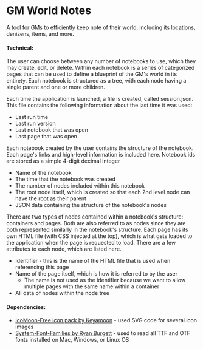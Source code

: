 # GM World Notes
A tool for GMs to efficiently keep note of their world, including its locations, denizens, items, and more.

#### Technical:
The user can choose between any number of notebooks to use, which they may create, edit, or delete. Within each notebook is a series of categorized pages that can be used to define a blueprint of the GM's world in its entirety. Each notebook is structured as a tree, with each node having a single parent and one or more children.

Each time the application is launched, a file is created, called session.json. This file contains the following information about the last time it was used:
- Last run time
- Last run version
- Last notebook that was open
- Last page that was open

Each notebook created by the user contains the structure of the notebook. Each page's links and high-level information is included here. Notebook ids are stored as a simple 4-digit decimal integer
- Name of the notebook
- The time that the notebook was created
- The number of nodes included within this notebook
- The root node itself, which is created so that each 2nd level node can have the root as their parent
- JSON data containing the structure of the notebook's nodes

There are two types of nodes contained within a notebook's structure: containers and pages. Both are also referred to as nodes since they are both represented similarly in the notebook's structure. Each page has its own HTML file (with CSS injected at the top), which is what gets loaded to the application when the page is requested to load. There are a few attributes to each node, which are listed here.
- Identifier - this is the name of the HTML file that is used when referencing this page
- Name of the page itself, which is how it is referred to by the user
    - The name is not used as the identifier because we want to allow multiple pages with the same name within a container
- All data of nodes within the node tree

#### Dependencies:
- [IcoMoon-Free icon pack by Keyamoon](https://icomoon.io/#icons "IcoMoon-Free by Keyamoon") - used SVG code for several icon images
- [System-Font-Families by Ryan Burgett](https://www.npmjs.com/package/system-font-families) - used to read all TTF and OTF fonts installed on Mac, Windows, or Linux OS
